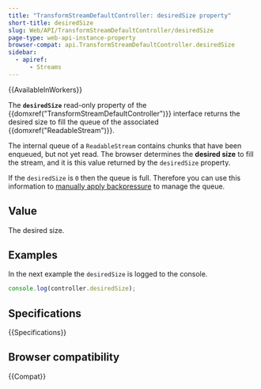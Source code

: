 ```yaml
---
title: "TransformStreamDefaultController: desiredSize property"
short-title: desiredSize
slug: Web/API/TransformStreamDefaultController/desiredSize
page-type: web-api-instance-property
browser-compat: api.TransformStreamDefaultController.desiredSize
sidebar:
  - apiref:
      - Streams
---
```


{{AvailableInWorkers}}

The **`desiredSize`** read-only property of the {{domxref("TransformStreamDefaultController")}} interface returns the desired size to fill the queue of the associated {{domxref("ReadableStream")}}.

The internal queue of a `ReadableStream` contains chunks that have been enqueued, but not yet read. The browser determines the **desired size** to fill the stream, and it is this value returned by the `desiredSize` property.

If the `desiredSize` is `0` then the queue is full. Therefore you can use this information to [manually apply backpressure](/en-US/docs/Web/API/Streams_API/Concepts#backpressure) to manage the queue.

## Value

The desired size.

## Examples

In the next example the `desiredSize` is logged to the console.

```js
console.log(controller.desiredSize);
```

## Specifications

{{Specifications}}

## Browser compatibility

{{Compat}}
